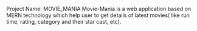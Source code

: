 Project Name: MOVIE_MANIA
Movie-Mania is a web application based on MERN technology which help user to get details of latest movies( like run time, rating, category and their star cast, etc).